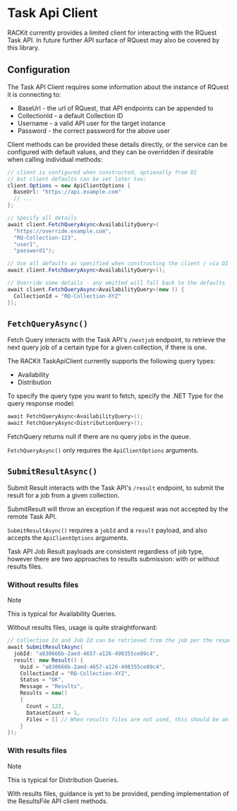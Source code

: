 # Task Api Client

RACKit currently provides a limited client for interacting with the RQuest Task API. In future further API surface of RQuest may also be covered by this library.

## Configuration

The Task API Client requires some information about the instance of RQuest it is connecting to:

- BaseUrl - the url of RQuest, that API endpoints can be appended to
- CollectionId - a default Collection ID
- Username - a valid API user for the target instance
- Password - the correct password for the above user

Client methods can be provided these details directly, or the service can be configured with default values, and they can be overridden if desirable when calling individual methods:

```csharp
// client is configured when constructed, optionally from DI
// but client defaults can be set later too:
client.Options = new ApiClientOptions {
  BaseUrl: "https://api.example.com"
  // ...
};

// Specify all details
await client.FetchQueryAsync<AvailabilityQuery>(
  "https://override.example.com",
  "RQ-Collection-123",
  "user1",
  "password1");

// Use all defaults as specified when constructing the client / via DI
await client.FetchQueryAsync<AvailabilityQuery>();

// Override some details - any omitted will fall back to the defaults
await client.FetchQueryAsync<AvailabilityQuery>(new () {
  CollectionId = "RQ-Collection-XYZ"
});
```

## `FetchQueryAsync()`

Fetch Query interacts with the Task API's `/nextjob` endpoint, to retrieve the next query job of a certain type for a given collection, if there is one.

The RACKit TaskApiClient currently supports the following query types:
- Availability
- Distribution

To specify the query type you want to fetch, specify the .NET Type for the query response model:

```csharp
await FetchQueryAsync<AvailabilityQuery>();
await FetchQueryAsync<DistributionQuery>();
```

FetchQuery returns null if there are no query jobs in the queue.

`FetchQueryAsync()` only requires the `ApiClientOptions` arguments.

## `SubmitResultAsync()`

Submit Result interacts with the Task API's `/result` endpoint, to submit the result for a job from a given collection.

SubmitResult will throw an exception if the request was not accepted by the remote Task API.

`SubmitResultAsync()` requires a `jobId` and a `result` payload, and also accepts the `ApiClientOptions` arguments.

Task API Job Result payloads are consistent regardless of job type, however there are two approaches to results submission: with or without results files.

### Without results files

> [!NOTE]
> This is typical for Availability Queries.

Without results files, usage is quite straightforward:

```csharp
// Collection Id and Job Id can be retrieved from the job per the response to `FetchQueryAsync()`
await SubmitResultAsync(
  jobId: "a030666b-2aed-4657-a126-498355ce89c4",
  result: new Result() {
    Uuid = "a030666b-2aed-4657-a126-498355ce89c4",
    CollectionId = "RQ-Collection-XYZ",
    Status = "OK",
    Message = "Results",
    Results = new()
    {
      Count = 123,
      DatasetCount = 1,
      Files = [] // When results files are not used, this should be an empty array
    }
});
```

### With results files

> [!NOTE]
> This is typical for Distribution Queries.

With results files, guidance is yet to be provided, pending implementation of the ResultsFile API client methods.
